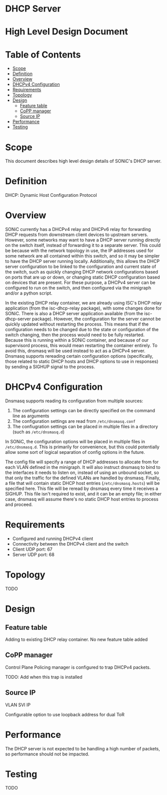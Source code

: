 # DHCP Server

# High Level Design Document

# Table of Contents
* [Scope](#scope)
* [Definition](#definition)
* [Overview](#overview)
* [DHCPv4 Configuration](#dhcpv4-configuration)
* [Requirements](#requirements)
* [Topology](#topology)
* [Design](#design)
  - [Feature table](#feature-table)
  - [CoPP manager](#copp-manager)
  - [Source IP](#source-ip)
* [Performance](#performance)
* [Testing](#testing)

# Scope

This document describes high level design details of SONiC's DHCP server.

# Definition

DHCP: Dynamic Host Configuration Protocol

# Overview

SONiC currently has a DHCPv4 relay and DHCPv6 relay for forwarding DHCP requests from downstream client devices to upstream servers. However, some networks may want to have a DHCP server running directly on the switch itself, instead of forwarding it to a separate server. This could be because with the network topology in use, the IP addresses used for some network are all contained within this switch, and so it may be simpler to have the DHCP server running locally. Additionally, this allows the DHCP server configuration to be linked to the configuration and current state of the switch, such as quickly changing DHCP network configurations based on ports that are up or down, or changing static DHCP configuration based on devices that are present. For these purpose, a DHCPv4 server can be configured to run on the switch, and then configured via the minigraph and/or a python script.

In the existing DHCP relay container, we are already using ISC's DHCP relay application (from the isc-dhcp-relay package), with some changes done for SONiC. There is also a DHCP server application available (from the isc-dhcp-server package). However, the configuration for the server cannot be quickly updated without restarting the process. This means that if the configuration needs to be changed due to the state or configuration of the switch changing, then the process would need to be fully restarted. Because this is running within a SONiC container, and because of our supervisord process, this would mean restarting the container entirely. To avoid this, dnsmasq will be used instead to act as a DHCPv4 server. Dnsmasq supports rereading certain configuration options (specifically, those related to static DHCP hosts and DHCP options to use in responses) by sending a SIGHUP signal to the process.

# DHCPv4 Configuration

Dnsmasq supports reading its configuration from multiple sources:

1. The configuration settings can be directly specified on the command line as arguments
2. The configuration settings are read from `/etc/dnsmasq.conf`
3. The confiugration settings can be placed in multiple files in a directory (such as `/etc/dnsmasq.d`)

In SONiC, the configuration options will be placed in multiple files in `/etc/dnsmasq.d`. This is primarily for convenience, but this could potentially allow some sort of logical separation of config options in the future.

The config file will specify a range of DHCP addresses to allocate from for each VLAN defined in the minigraph. It will also instruct dnsmasq to bind to the interfaces it needs to listen on, instead of using an unbound socket, so that only the traffic for the defined VLANs are handled by dnsmasq. Finally, a file that will contain static DHCP host entries (`/etc/dnsmasq.hosts`) will be specified here. This file will be reread by dnsmasq every time it receives a SIGHUP. This file isn't required to exist, and it can be an empty file; in either case, dnsmasq will assume there's no static DHCP host entries to process and proceed.

# Requirements

- Configured and running DHCPv4 client
- Connectivity between the DHCPv4 client and the switch
- Client UDP port: 67
- Server UDP port: 68

# Topology

TODO

# Design

## Feature table

Adding to existing DHCP relay container. No new feature table added

## CoPP manager

Control Plane Policing manager is configured to trap DHCPv4 packets.

TODO: Add when this trap is installed

## Source IP

VLAN SVI IP

Configurable option to use loopback address for dual ToR

# Performance

The DHCP server is not expected to be handling a high number of packets, so performance should not be impacted.

# Testing

TODO
